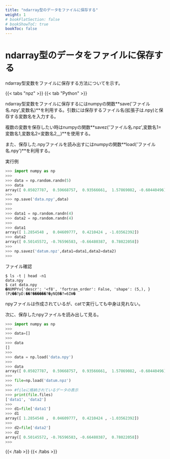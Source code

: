 ```yaml
---
title: "ndarray型のデータをファイルに保存する"
weight: 1
# bookFlatSection: false
# bookShowToC: true
bookToc: false
---
```


# ndarray型のデータをファイルに保存する

ndarray型変数をファイルに保存する方法についてを示す。

{{< tabs "npz" >}}
{{< tab "Python" >}}

ndarray型変数をファイルに保存するにはnumpyの関数**save('ファイル名.npy',変数名)**を利用する。引数には保存するファイル名(拡張子は.npy)と保存する変数名を入力する。  

複数の変数を保存したい時はnumpyの関数**savez('ファイル名.npz',変数名1=変数名1,変数名2=変数名2,,,)**を使用する。  

また、保存した.npyファイルを読み出すにはnumpyの関数**load('ファイル名.npy')**を利用する。  

実行例

```python
>>> import numpy as np
>>> 
>>> data = np.random.randn(5)
>>> data
array([ 0.05027787,  0.59668757,  0.93566661,  1.57869082, -0.60440496])
>>> 
>>> np.save('data.npy',data)
>>> 
>>> 
>>> data1 = np.random.randn(4)
>>> data2 = np.random.randn(4)
>>> 
>>> data1
array([ 1.2854548 ,  0.04609777,  0.4210424 , -1.03562392])
>>> data2
array([ 0.50145572, -0.76596583, -0.66480387,  0.78022058])
>>> 
>>> np.savez('datum.npz',data1=data1,data2=data2)
>>> 
```

ファイル確認

```shell
$ ls -t | head -n1
data.npy
$ cat data.npy 
�NUMPYv{'descr': '<f8', 'fortran_order': False, 'shape': (5,), }                                                            
(Pz��?pD:��?������?�yNQB�?=6IW�
```

npyファイルは作成されているが、catで実行しても中身は見れない。

次に、保存したnpyファイルを読み出して見る。

```python
>>> import numpy as np
>>> 
>>> data=[]
>>> 
>>> data
[]
>>> 
>>> data = np.load('data.npy')
>>> 
>>> data
array([ 0.05027787,  0.59668757,  0.93566661,  1.57869082, -0.60440496])
>>> 
>>> file=np.load('datum.npz')
>>> 
>>> #fileに格納されているデータの表示
>>> print(file.files)
['data1', 'data2']
>>> 
>>> d1=file['data1']
>>> d1
array([ 1.2854548 ,  0.04609777,  0.4210424 , -1.03562392])
>>> 
>>> d2=file['data2']
>>> d2
array([ 0.50145572, -0.76596583, -0.66480387,  0.78022058])
>>> 
```

{{< /tab >}}
{{< /tabs >}}


